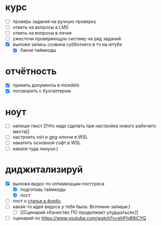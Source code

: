 # курс
- [ ] проверь задания на ручную проверку
- [ ] ответь на вопросы в LMS
- [ ] ответь на вопросы в личке
- [ ] ужесточи проверяющую систему на ряд заданий
- [x] выложи запись созвона субботнего в тч на ютубе
	- [x] бахни таймкоды
# отчётность
- [x] принять документы в moedelo
- [x] поговорить с бухгалтером
# ноут
- [ ] напиши текст [[Что надо сделать при настройке нового рабочего места]]
- [ ] настроить ssh и gpg-ключи в WSL
- [ ] накатить основной софт в WSL
- [ ] накати туда линухи:)
# диджитализируй
- [x] выложи видос по оптимизации постгреса
	- [x] подготовь таймкоды
	- [x] пост
- [ ] пост о [статье в форбс](https://www.forbes.ru/spetsproekt/526112-nikita-efremov-donorstvo-eto-pomos-drugim-i-zabota-o-sebe?erid=F7NfYUJCUneP4WLdThMY)
- [ ] какая-то идея видоса у тебя была. Вспомни-запиши:)
	- [ ] [[Сценарий «Качество ПО продолжает ухудшаться»]]
- [ ] сценарий по https://www.youtube.com/watch?v=eHFhi89iCYQ